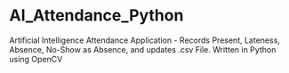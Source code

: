 # AI_Attendance_Python
Artificial Intelligence Attendance Application - Records Present, Lateness, Absence, No-Show as Absence, and updates .csv File. Written in Python using OpenCV
